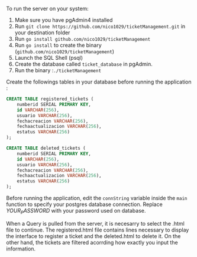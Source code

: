 To run the server on your system:

1. Make sure you have pgAdmin4 installed
2. Run `git clone https://github.com/nico1029/ticketManagement.git` in your destination folder
3. Run `go install github.com/nico1029/ticketManagement`
4. Run `go install` to create the binary (`github.com/nico1029/ticketManagement`)
6. Launch the SQL Shell (psql)
7. Create the database called `ticket_database` in pgAdmin. 
8. Run the binary :`./ticketManagement`

Create the followings tables in your database before running the application :

```sql
CREATE TABLE registered_tickets (
    numberid SERIAL PRIMARY KEY, 
    id VARCHAR(256), 
    usuario VARCHAR(256), 
    fechacreacion VARCHAR(256), 
    fechaactualizacion VARCHAR(256), 
    estatus VARCHAR(256)
);

CREATE TABLE deleted_tickets (
    numberid SERIAL PRIMARY KEY, 
    id VARCHAR(256), 
    usuario VARCHAR(256), 
    fechacreacion VARCHAR(256), 
    fechaactualizacion VARCHAR(256), 
    estatus VARCHAR(256)
);
```

Before running the application, edit the `connString` variable inside the `main` function to specify your postgres database connection. Replace $YOUR_PASSWORD$ with your password used on database.

When a Query is pulled from the server, it is necesarry to select the .html file to continue. The registered.html file contains lines necessary to display the interface to register a ticket and the deleted.html to delete it. On the other hand, the tickets are filtered acorrding how exactly you input the information. 
